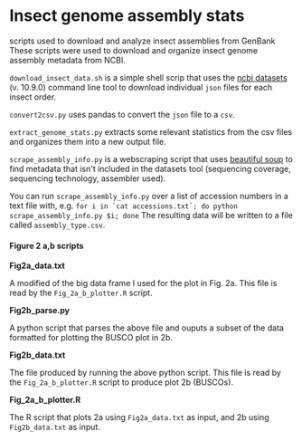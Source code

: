 # Insect genome assembly stats
scripts used to download and analyze insect assemblies from GenBank
These scripts were used to download and organize insect genome assembly metadata from NCBI.

`download_insect_data.sh` is a simple shell scrip that uses the [ncbi datasets](https://www.ncbi.nlm.nih.gov/datasets/) (v. 10.9.0) command line tool to download individual `json` files for each insect order.

`convert2csv.py` uses pandas to convert the `json` file to a `csv`.

`extract_genome_stats.py` extracts some relevant statistics from the csv files and organizes them into a new output file.

`scrape_assembly_info.py` is a webscraping script that uses [beautiful soup](https://pypi.org/project/beautifulsoup4/) to find metadata that isn't included in the datasets tool (sequencing coverage, sequencing technology, assembler used).

You can run `scrape_assembly_info.py` over a list of accession numbers in a text file with, e.g. ```for i in `cat accessions.txt`; do python scrape_assembly_info.py $i; done``` The resulting data will be written to a file called `assembly_type.csv`.

#### Figure 2 a,b scripts
**Fig2a_data.txt**

A modified of the big data frame I used for the plot in Fig. 2a. This file is read by the `Fig_2a_b_plotter.R` script.

**Fig2b_parse.py**

A python script that parses the above file and ouputs a subset of the data formatted for plotting the BUSCO plot in 2b.

**Fig2b_data.txt**

The file produced by running the above python script. This file is read by the `Fig_2a_b_plotter.R` script to produce plot 2b (BUSCOs).

**Fig_2a_b_plotter.R**

The R script that plots 2a using `Fig2a_data.txt` as input, and 2b using `Fig2b_data.txt` as input.